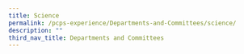 ```yaml
---
title: Science
permalink: /pcps-experience/Departments-and-Committees/science/
description: ""
third_nav_title: Departments and Committees
---
```

